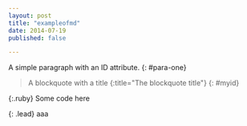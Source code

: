 ```yaml
---
layout: post
title: "exampleofmd"
date: 2014-07-19
published: false

---
```



A simple paragraph with an ID attribute.
{: #para-one}

> A blockquote with a title
{:title="The blockquote title"}
{: #myid}

{:.ruby}
    Some code here

{: .lead}
aaa

